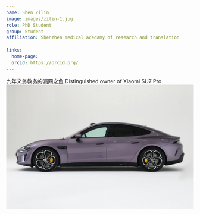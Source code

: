 ```yaml
---
name: Shen Zilin
image: images/zilin-1.jpg
role: PhD Student
group: Student
affiliation: Shenzhen medical acedamy of research and translation 

links:
  home-page: 
  orcid: https://orcid.org/
---
```


九年义务教务的漏网之鱼.Distinguished owner of Xiaomi SU7 Pro ![xiaomi](../images/xiaomi.jpg)

